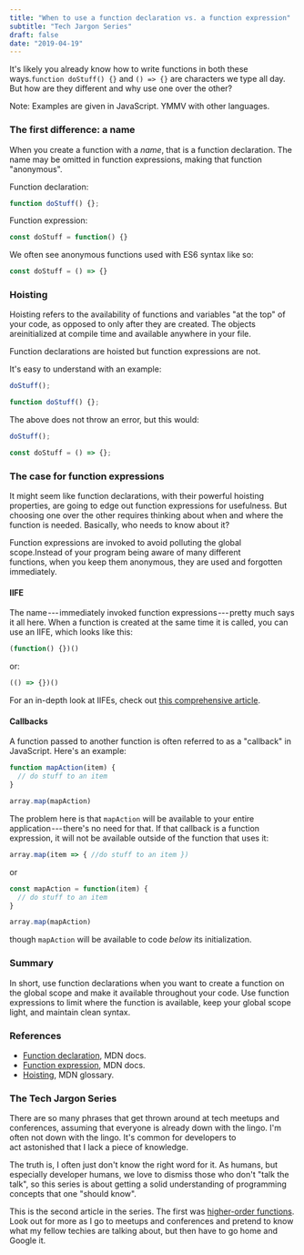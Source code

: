 ```yaml
---
title: "When to use a function declaration vs. a function expression"
subtitle: "Tech Jargon Series"
draft: false
date: "2019-04-19"
---
```

It's likely you already know how to write functions in both these ways.`function doStuff() {}` and `() => {}` are characters we type all day. But how are they different and why use one over the other?

Note: Examples are given in JavaScript. YMMV with other languages.

### The first difference: a name

When you create a function with a *name*, that is a function declaration. The name may be omitted in function expressions, making that function "anonymous".

Function declaration:

```javascript
function doStuff() {};
```

Function expression:
```javascript
const doStuff = function() {}
```

We often see anonymous functions used with ES6 syntax like so:
```javascript
const doStuff = () => {}
```

### Hoisting

Hoisting refers to the availability of functions and variables "at the top" of your code, as opposed to only after they are created. The objects areinitialized at compile time and available anywhere in your file.

Function declarations are hoisted but function expressions are not.

It's easy to understand with an example:
```javascript
doStuff();

function doStuff() {};
```

The above does not throw an error, but this would:
```javascript
doStuff();

const doStuff = () => {};
```

### The case for function expressions

It might seem like function declarations, with their powerful hoisting properties, are going to edge out function expressions for usefulness. But choosing one over the other requires thinking about when and where the function is needed. Basically, who needs to know about it?

Function expressions are invoked to avoid polluting the global scope.Instead of your program being aware of many different functions, when you keep them anonymous, they are used and forgotten immediately.

#### IIFE

The name --- immediately invoked function expressions --- pretty much says it all here. When a function is created at the same time it is called, you can use an IIFE, which looks like this:
```javascript
(function() {})()
```

or:
```javascript
(() => {})()
```

For an in-depth look at IIFEs, check out [this comprehensive article](https://mariusschulz.com/blog/use-cases-for-javascripts-iifes).

#### Callbacks

A function passed to another function is often referred to as a "callback" in JavaScript. Here's an example:
```javascript
function mapAction(item) {
  // do stuff to an item
}

array.map(mapAction)
```

The problem here is that `mapAction` will be available to your entire application --- there's no need for that. If that callback is a function expression, it will not be available outside of the function that uses it:
```javascript
array.map(item => { //do stuff to an item })
```

or
```javascript
const mapAction = function(item) {
  // do stuff to an item
}

array.map(mapAction)
```

though `mapAction` will be available to code *below* its initialization.

### Summary

In short, use function declarations when you want to create a function on the global scope and make it available throughout your code. Use function expressions to limit where the function is available, keep your global scope light, and maintain clean syntax.

### References

-   [Function declaration](https://developer.mozilla.org/en-US/docs/Web/JavaScript/Reference/Statements/function), MDN docs.
-   [Function expression](https://developer.mozilla.org/en-US/docs/Web/JavaScript/Reference/Operators/function), MDN docs.
-   [Hoisting](https://developer.mozilla.org/en-US/docs/Glossary/Hoisting), MDN glossary.

### The Tech Jargon Series

There are so many phrases that get thrown around at tech meetups and conferences, assuming that everyone is already down with the lingo. I'm often not down with the lingo. It's common for developers to act astonished that I lack a piece of knowledge.

The truth is, I often just don't know the right word for it. As humans, but especially developer humans, we love to dismiss those who don't "talk the talk", so this series is about getting a solid understanding of programming concepts that one "should know".

This is the second article in the series. The first was [higher-order functions](https://medium.freecodecamp.org/higher-order-functions-what-they-are-and-a-react-example-1d2579faf101). Look out for more as I go to meetups and conferences and pretend to know what my fellow techies are talking about, but then have to go home and Google it.
